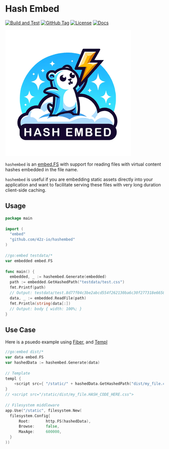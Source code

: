 # Hash Embed

[![Build and Test](https://github.com/42z-io/hashembed/actions/workflows/build_test.yml/badge.svg)](https://github.com/42z-io/hashembed/actions/workflows/build_test.yml) [![GitHub Tag](https://img.shields.io/github/tag/42z-io/hashembed?include_prereleases=&sort=semver&color=blue)](https://github.com/42z-io/hashembed/releases/)
[![License](https://img.shields.io/badge/License-MIT-blue)](https://github.com/42z-io/hashembed/blob/main/LICENSE.md) [![Docs](https://img.shields.io/badge/API-docs?label=docs&color=blue&link=https%3A%2F%2Fpkg.go.dev%2Fgithub.com%2F42z-io%2Fhashembed)](https://pkg.go.dev/github.com/42z-io/hashembed)

![Logo](logo.png)


`hashembed` is an [embed.FS](https://pkg.go.dev/embed) with support for reading files with virtual content hashes embedded in the file name.

`hashembed` is useful if you are embedding static assets directly into your application and want to
facilitate serving these files with very long duration client-side caching.

## Usage

```go
package main

import (
  "embed"
  "github.com/42z-io/hashembed"
)

//go:embed testdata/*
var embedded embed.FS

func main() {
  embedded, _ := hashembed.Generate(embedded)
  path := embedded.GetHashedPath("testdata/test.css")
  fmt.Printf(path)
  // Output: testdata/test.8d77f04c3be2abcd554f262130ba6c30f277318e66588b6a0d95f476c4ae7c48.css
  data, _ := embedded.ReadFile(path)
  fmt.Println(string(data[:])
  // Output: body { width: 100%; }
}
```

## Use Case

Here is a psuedo example using [Fiber](https://gofiber.io/), and [Templ](https://templ.guide/)

```go
//go:embed dist/*
var data embed.FS
var hashedData := hashembed.Generate(data)

// Template
templ {
    <script src={ "/static/" + hashedData.GetHashedPath("dist/my_file.css") }>
}
// <script src="/static/dist/my_file.HASH_CODE_HERE.css">

// Filesystem middleware
app.Use("/static", filesystem.New(
  filesystem.Config{
      Root:       http.FS(hashedData),
      Browse:     false,
      MaxAge:     600000,
  }
))
```
